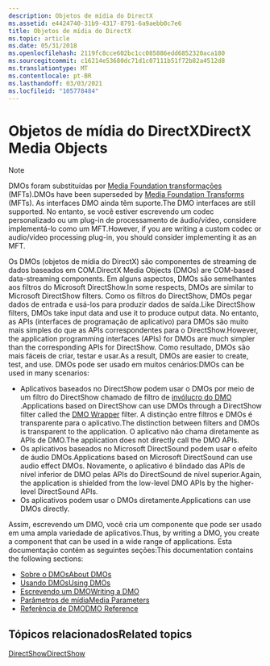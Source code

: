 ```yaml
---
description: Objetos de mídia do DirectX
ms.assetid: e4424740-31b9-4317-8791-6a9aebb0c7e6
title: Objetos de mídia do DirectX
ms.topic: article
ms.date: 05/31/2018
ms.openlocfilehash: 2119fc8cce602bc1cc085886edd6852320aca180
ms.sourcegitcommit: c16214e53680dc71d1c07111b51f72b82a4512d8
ms.translationtype: MT
ms.contentlocale: pt-BR
ms.lasthandoff: 03/03/2021
ms.locfileid: "105778484"
---
```

# <a name="directx-media-objects"></a><span data-ttu-id="3b08b-103">Objetos de mídia do DirectX</span><span class="sxs-lookup"><span data-stu-id="3b08b-103">DirectX Media Objects</span></span>

> [!Note]  
> <span data-ttu-id="3b08b-104">DMOs foram substituídas por [Media Foundation transformações](/windows/desktop/medfound/media-foundation-transforms) (MFTs).</span><span class="sxs-lookup"><span data-stu-id="3b08b-104">DMOs have been superseded by [Media Foundation Transforms](/windows/desktop/medfound/media-foundation-transforms) (MFTs).</span></span> <span data-ttu-id="3b08b-105">As interfaces DMO ainda têm suporte.</span><span class="sxs-lookup"><span data-stu-id="3b08b-105">The DMO interfaces are still supported.</span></span> <span data-ttu-id="3b08b-106">No entanto, se você estiver escrevendo um codec personalizado ou um plug-in de processamento de áudio/vídeo, considere implementá-lo como um MFT.</span><span class="sxs-lookup"><span data-stu-id="3b08b-106">However, if you are writing a custom codec or audio/video processing plug-in, you should consider implementing it as an MFT.</span></span>

 

<span data-ttu-id="3b08b-107">Os DMOs (objetos de mídia do DirectX) são componentes de streaming de dados baseados em COM.</span><span class="sxs-lookup"><span data-stu-id="3b08b-107">DirectX Media Objects (DMOs) are COM-based data-streaming components.</span></span> <span data-ttu-id="3b08b-108">Em alguns aspectos, DMOs são semelhantes aos filtros do Microsoft DirectShow.</span><span class="sxs-lookup"><span data-stu-id="3b08b-108">In some respects, DMOs are similar to Microsoft DirectShow filters.</span></span> <span data-ttu-id="3b08b-109">Como os filtros do DirectShow, DMOs pegar dados de entrada e usá-los para produzir dados de saída.</span><span class="sxs-lookup"><span data-stu-id="3b08b-109">Like DirectShow filters, DMOs take input data and use it to produce output data.</span></span> <span data-ttu-id="3b08b-110">No entanto, as APIs (interfaces de programação de aplicativo) para DMOs são muito mais simples do que as APIs correspondentes para o DirectShow.</span><span class="sxs-lookup"><span data-stu-id="3b08b-110">However, the application programming interfaces (APIs) for DMOs are much simpler than the corresponding APIs for DirectShow.</span></span> <span data-ttu-id="3b08b-111">Como resultado, DMOs são mais fáceis de criar, testar e usar.</span><span class="sxs-lookup"><span data-stu-id="3b08b-111">As a result, DMOs are easier to create, test, and use.</span></span> <span data-ttu-id="3b08b-112">DMOs pode ser usado em muitos cenários:</span><span class="sxs-lookup"><span data-stu-id="3b08b-112">DMOs can be used in many scenarios:</span></span>

-   <span data-ttu-id="3b08b-113">Aplicativos baseados no DirectShow podem usar o DMOs por meio de um filtro do DirectShow chamado de filtro de [invólucro do DMO](dmo-wrapper-filter.md) .</span><span class="sxs-lookup"><span data-stu-id="3b08b-113">Applications based on DirectShow can use DMOs through a DirectShow filter called the [DMO Wrapper](dmo-wrapper-filter.md) filter.</span></span> <span data-ttu-id="3b08b-114">A distinção entre filtros e DMOs é transparente para o aplicativo.</span><span class="sxs-lookup"><span data-stu-id="3b08b-114">The distinction between filters and DMOs is transparent to the application.</span></span> <span data-ttu-id="3b08b-115">O aplicativo não chama diretamente as APIs de DMO.</span><span class="sxs-lookup"><span data-stu-id="3b08b-115">The application does not directly call the DMO APIs.</span></span>
-   <span data-ttu-id="3b08b-116">Os aplicativos baseados no Microsoft DirectSound podem usar o efeito de áudio DMOs.</span><span class="sxs-lookup"><span data-stu-id="3b08b-116">Applications based on Microsoft DirectSound can use audio effect DMOs.</span></span> <span data-ttu-id="3b08b-117">Novamente, o aplicativo é blindado das APIs de nível inferior de DMO pelas APIs do DirectSound de nível superior.</span><span class="sxs-lookup"><span data-stu-id="3b08b-117">Again, the application is shielded from the low-level DMO APIs by the higher-level DirectSound APIs.</span></span>
-   <span data-ttu-id="3b08b-118">Os aplicativos podem usar o DMOs diretamente.</span><span class="sxs-lookup"><span data-stu-id="3b08b-118">Applications can use DMOs directly.</span></span>

<span data-ttu-id="3b08b-119">Assim, escrevendo um DMO, você cria um componente que pode ser usado em uma ampla variedade de aplicativos.</span><span class="sxs-lookup"><span data-stu-id="3b08b-119">Thus, by writing a DMO, you create a component that can be used in a wide range of applications.</span></span> <span data-ttu-id="3b08b-120">Esta documentação contém as seguintes seções:</span><span class="sxs-lookup"><span data-stu-id="3b08b-120">This documentation contains the following sections:</span></span>

-   [<span data-ttu-id="3b08b-121">Sobre o DMOs</span><span class="sxs-lookup"><span data-stu-id="3b08b-121">About DMOs</span></span>](about-dmos.md)
-   [<span data-ttu-id="3b08b-122">Usando DMOs</span><span class="sxs-lookup"><span data-stu-id="3b08b-122">Using DMOs</span></span>](using-dmos.md)
-   [<span data-ttu-id="3b08b-123">Escrevendo um DMO</span><span class="sxs-lookup"><span data-stu-id="3b08b-123">Writing a DMO</span></span>](writing-a-dmo.md)
-   [<span data-ttu-id="3b08b-124">Parâmetros de mídia</span><span class="sxs-lookup"><span data-stu-id="3b08b-124">Media Parameters</span></span>](media-parameters.md)
-   [<span data-ttu-id="3b08b-125">Referência de DMO</span><span class="sxs-lookup"><span data-stu-id="3b08b-125">DMO Reference</span></span>](dmo-reference.md)

## <a name="related-topics"></a><span data-ttu-id="3b08b-126">Tópicos relacionados</span><span class="sxs-lookup"><span data-stu-id="3b08b-126">Related topics</span></span>

<dl> <dt>

[<span data-ttu-id="3b08b-127">DirectShow</span><span class="sxs-lookup"><span data-stu-id="3b08b-127">DirectShow</span></span>](directshow.md)
</dt> </dl>

 

 
